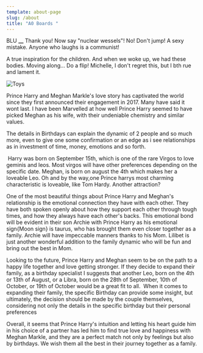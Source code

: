 ```yaml
---
template: about-page
slug: /about
title: "A0 Boards "
---
```

BLU **__**
Thank you! Now say "nuclear wessels"! No! Don't jump! A sexy mistake. Anyone who laughs is a communist!

A true inspiration for the children. And when we woke up, we had these bodies. Moving along… Do a flip! Michelle, I don't regret this, but I bth rue and lament it.

![Toys](/assets/vanessa-bucceri-gdirwiyama8-unsplash.jpg "Toys")

Prince Harry and Meghan Markle's love story has captivated the world since they first announced their engagement in 2017. Many have said it wont last. I have been Marvelled at how well Prince Harry seemed to have picked Meghan as his wife, with their undeniable chemistry and similar values.



The details in Birthdays can explain the dynamic of 2 people and so much more, even to give one some confirmation or an edge as i see relationships as in investment of time, money, emotions and so forth.

 Harry was born on September 15th, which is one of the rare Virgos to love geminis and leos. Most virgos will have other preferences depending on the specific date. Meghan, is born on august the 4th which makes her a loveable Leo. Oh and by the way,one Prince harrys most charming characteristic is loveable, like Tom Hardy. Another attraction?

One of the most beautiful things about Prince Harry and Meghan's relationship is the emotional connection they have with each other. They have both spoken openly about how they support each other through tough times, and how they always have each other's backs. This emotional bond will be evident in their son Archie with Prince Harry as his emotional sign{Moon sign} is taurus, who has brought them even closer together as a family. Archie will have impeccable manners thanks to his Mom. Lilibet is just another wonderful addition to the family dynamic who will be fun and bring out the best in Mom.



Looking to the future, Prince Harry and Meghan seem to be on the path to a happy life together and love getting stronger. If they decide to expand their family, as a birthday specialist I suggests that another Leo, born on the 4th or 13th of August, or a Libra, born on the 28th of September, 10th of October, or 19th of October would be a great fit to all.  When it comes to expanding their family, the specific Birthday can provide some insight, but ultimately, the decision should be made by the couple themselves, considering not only the details in the specific birthday but their personal preferences



Overall, it seems that Prince Harry's intuition and letting his heart guide him in his choice of a partner has led him to find true love and happiness with Meghan Markle, and they are a perfect match not only by feelings but also by birthdays. We wish them all the best in their journey together as a family.